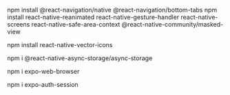 

npm install @react-navigation/native @react-navigation/bottom-tabs
npm install react-native-reanimated react-native-gesture-handler react-native-screens react-native-safe-area-context @react-native-community/masked-view


<!-- Icon Text -->
npm install react-native-vector-icons 

<!-- Untuk asyn -->
npm i @react-native-async-storage/async-storage


<!-- Expo WebBrowser adalah browser web yang memiliki tombol navigasi maju dan mundur standar dan dibangun menggunakan teknologi SFSafariViewController. Di sisi lain, WebView adalah komponen tampilan yang digunakan untuk menampilkan konten web dalam suatu aplikasi, namun tidak dirancang untuk menjelajahi web. WebView diimplementasikan menggunakan teknologi UIWebView atau WKWebView -->
npm i expo-web-browser


<!-- expo-auth-session adalah perpustakaan yang bertujuan untuk menyederhanakan hidup kita untuk otorisasi OAuth2 dengan berbagai penyedia yang didukung, di antaranya Google dan Facebook. -->
npm i expo-auth-session


